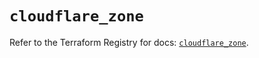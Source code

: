 # `cloudflare_zone`

Refer to the Terraform Registry for docs: [`cloudflare_zone`](https://registry.terraform.io/providers/cloudflare/cloudflare/4.41.0/docs/resources/zone).

